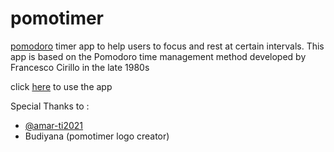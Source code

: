 # pomotimer
[pomodoro](https://en.wikipedia.org/wiki/Pomodoro_Technique) timer app to help users to focus and rest at certain intervals. This app is based on the Pomodoro time management method developed by Francesco Cirillo in the late 1980s

click [here](https://pomotimerjs.netlify.app) to use the app

Special Thanks to : 
- [@amar-ti2021](https://github.com/amar-ti2021) 
- Budiyana (pomotimer logo creator)
 
